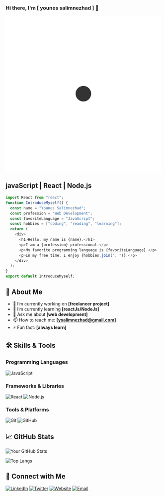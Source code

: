 ### Hi there, I'm [ younes salimnezhad ] 👋

<img src="my.svg" alt="Alt text" width="500"/>

## javaScript | React | Node.js

```javascript
import React from "react";
function IntroduceMyself() {
  const name = "Younes Salimnezhad";
  const profession = "Web Development";
  const favoriteLanguage = "JavaScript";
  const hobbies = ["coding", "reading", "learning"];
  return (
    <div>
      <h1>Hello, my name is {name}.</h1>
      <p>I am a {profession} professional.</p>
      <p>My favorite programming language is {favoriteLanguage}.</p>
      <p>In my free time, I enjoy {hobbies.join(", ")}.</p>
    </div>
  );
}
export default IntroduceMyself;
```

## 🚀 About Me

- 🔭 I’m currently working on **[freelancer project]**
- 🌱 I’m currently learning **[reactJs/NodeJs]**
- 💬 Ask me about **[web development]**
- 📫 How to reach me: **[ysalimnezhad@gmail.com]**
- ⚡ Fun fact: **[always learn]**

## 🛠️ Skills & Tools

### Programming Languages

![JavaScript](https://img.shields.io/badge/-JavaScript-F7DF1E?logo=javascript&logoColor=black&style=flat)

### Frameworks & Libraries

![React](https://img.shields.io/badge/-React-61DAFB?logo=react&logoColor=black&style=flat) ![Node.js](https://img.shields.io/badge/-Node.js-339933?logo=node.js&logoColor=white&style=flat)

### Tools & Platforms

![Git](https://img.shields.io/badge/-Git-F05032?logo=git&logoColor=white&style=flat) ![GitHub](https://img.shields.io/badge/-GitHub-181717?logo=github&logoColor=white&style=flat)

## 📈 GitHub Stats

![Your GitHub Stats](https://github-readme-stats.vercel.app/api?username=yourusername&show_icons=true&theme=radical)

![Top Langs](https://github-readme-stats.vercel.app/api/top-langs/?username=yourusername&layout=compact&theme=radical)

## 🤝 Connect with Me

[![LinkedIn](https://img.shields.io/badge/-LinkedIn-0077B5?logo=linkedin&logoColor=white&style=flat)](https://linkedin.com/in/younes-salimnezhad-a78747215/) [![Twitter](https://img.shields.io/badge/-Twitter-1DA1F2?logo=twitter&logoColor=white&style=flat)](https://twitter.com/yourprofile) [![Website](https://img.shields.io/badge/-Website-FF7139?logo=firefox&logoColor=white&style=flat)](https://yourwebsite.com)
[![Email](https://img.shields.io/badge/-Email-EA4335?logo=gmail&logoColor=white&style=flat)](mailto:ysalimnezhad@gmail.com)
